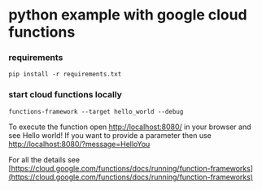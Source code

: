 # python example with google cloud functions

### requirements
`pip install -r requirements.txt`

### start cloud functions locally
`functions-framework --target hello_world --debug`

To execute the function open [http://localhost:8080/](http://localhost:8080/) in your browser and see Hello world! If you want to provide a parameter then use [http://localhost:8080/?message=HelloYou](http://localhost:8080/?message=HelloYou)

For all the details see [https://cloud.google.com/functions/docs/running/function-frameworks](https://cloud.google.com/functions/docs/running/function-frameworks)